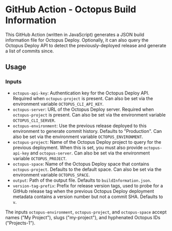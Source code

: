 # GitHub Action - Octopus Build Information

This GitHub Action (written in JavaScript) generates a JSON build information file for Octopus Deploy. Optionally, it can also query the Octopus Deploy API to detect the previously-deployed release and generate a list of commits since.

## Usage

### Inputs

- `octopus-api-key`: Authentication key for the Octopus Deploy API. Required when `octopus-project` is present. Can also be set via the environment variable `OCTOPUS_CLI_API_KEY`.
- `octopus-server`: URL of the Octopus Deploy server. Required when `octopus-project` is present. Can also be set via the environment variable `OCTOPUS_CLI_SERVER`.
- `octopus-environment`: Use the previous release deployed to this environment to generate commit history. Defaults to "Production". Can also be set via the environment variable `OCTOPUS_ENVIRONMENT`.
- `octopus-project`: Name of the Octopus Deploy project to query for the previous deployment. When this is set, you must also provide `octopus-api-key` and `octopus-server`. Can also be set via the environment variable `OCTOPUS_PROJECT`.
- `octopus-space`: Name of the Octopus Deploy space that contains `octopus-project`. Defaults to the default space. Can also be set via the environment variable `OCTOPUS_SPACE`.
- `output`: Path of the output file. Defaults to `buildInformation.json`.
- `version-tag-prefix`: Prefix for release version tags, used to probe for a GitHub release tag when the previous Octopus Deploy deployment metadata contains a version number but not a commit SHA. Defaults to `v`.

The inputs `octopus-environment`, `octopus-project`, and `octopus-space` accept names ("My Project"), slugs ("my-project"), and hyphenated Octopus IDs ("Projects-1").

